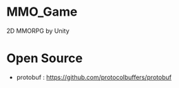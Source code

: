 # MMO_Game
2D MMORPG by Unity   
# Open Source
- protobuf : https://github.com/protocolbuffers/protobuf
